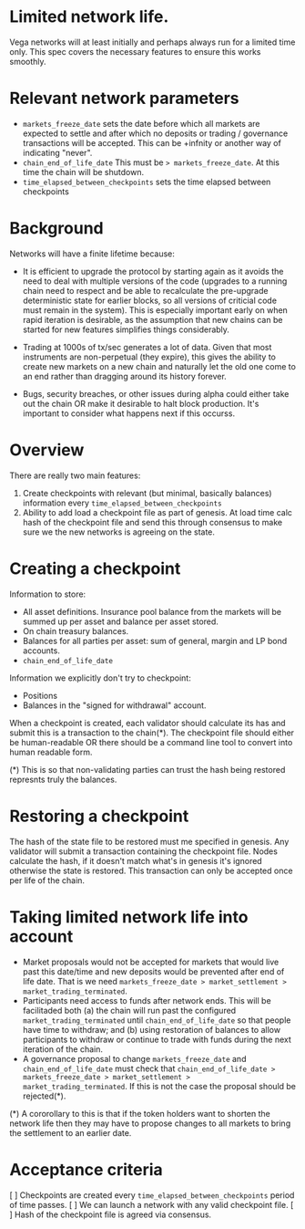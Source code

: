 # Limited network life.

Vega networks will at least initially and perhaps always run for a limited time only. 
This spec covers the necessary features to ensure this works smoothly.

# Relevant network parameters
- `markets_freeze_date` sets the date before which all markets are expected to settle and after which no deposits or trading / governance transactions will be accepted. This can be +infnity or another way of indicating "never". 
- `chain_end_of_life_date` This must be `> markets_freeze_date`. At this time the chain will be shutdown.  
- `time_elapsed_between_checkpoints` sets the time elapsed between checkpoints


# Background

Networks will have a finite lifetime because:

- It is efficient to upgrade the protocol by starting again as it avoids the need to deal with multiple versions of the code (upgrades to a running chain need to respect and be able to recalculate the pre-upgrade deterministic state for earlier blocks, so all versions of criticial code must remain in the system). 
This is especially important early on when rapid iteration is desirable, as the assumption that new chains can be started for new features simplifies things considerably.

- Trading at 1000s of tx/sec generates a lot of data. Given that most instruments are non-perpetual (they expire), this gives the ability to create new markets on a new chain and naturally let the old one come to an end rather than dragging around its history forever.

- Bugs, security breaches, or other issues during alpha could either take out the chain OR make it desirable to halt block production. It's important to consider what happens next if this occurss.

# Overview
There are really two main features:
1. Create checkpoints with relevant (but minimal, basically balances) information every `time_elapsed_between_checkpoints` 
1. Ability to add load a checkpoint file as part of genesis. At load time calc hash of the checkpoint file and send this through consensus to make sure we the new networks is agreeing on the state.  


# Creating a checkpoint
Information to store:
- All asset definitions. Insurance pool balance from the markets will be summed up per asset and balance per asset stored. 
- On chain treasury balances.
- Balances for all parties per asset: sum of general, margin and LP bond accounts. 
- `chain_end_of_life_date`

Information we explicitly don't try to checkpoint:
- Positions
- Balances in the "signed for withdrawal" account. 

When a checkpoint is created, each validator should calculate its has and submit this is a transaction to the chain(*). 
The checkpoint file should either be human-readable OR there should be a command line tool to convert into human readable form. 

(*) This is so that non-validating parties can trust the hash being restored represnts truly the balances. 

# Restoring a checkpoint
The hash of the state file to be restored must me specified in genesis. 
Any validator will submit a transaction containing the checkpoint file. Nodes calculate the hash, if it doesn't match what's in genesis it's ignored otherwise the state is restored. This transaction can only be accepted once per life of the chain. 

# Taking limited network life into account 
- Market proposals would not be accepted for markets that would live past this date/time and new deposits would be prevented after end of life date.
That is we need `markets_freeze_date > market_settlement > market_trading_terminated`. 
- Participants need access to funds after network ends. This will be facilitaded both (a) the chain will run past the configured `market_trading_terminated` until `chain_end_of_life_date` so that people have time to withdraw; and (b) using restoration of balances to allow participants to withdraw or continue to trade with funds during the next iteration of the chain.
- A governance proposal to change `markets_freeze_date` and `chain_end_of_life_date` must check that `chain_end_of_life_date > markets_freeze_date > market_settlement > market_trading_terminated`. If this is not the case the proposal should be rejected(*).

(*) A cororollary to this is that if the token holders want to shorten the network life then they may have to propose changes to all markets to bring the settlement to an earlier date. 

# Acceptance criteria

[ ] Checkpoints are created every `time_elapsed_between_checkpoints` period of time passes. 
[ ] We can launch a network with any valid checkpoint file. 
[ ] Hash of the checkpoint file is agreed via consensus.